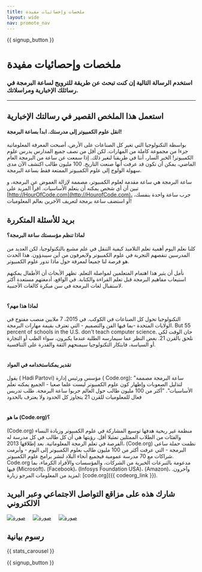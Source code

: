```yaml
---
title: ملخصات وإحصائيات مفيدة
layout: wide
nav: promote_nav
---
```


<a id="blurb"></a>

{{ signup_button }}

# ملخصات وإحصائيات مفيدة

### استخدم الرسالة التالية إن كنت تبحث عن طريقة للترويج لساعة البرمجة في رسائلك الإخبارية ومراسلاتك.

* * *

## استعمل هذا الملخص القصير في رسالتك الإخبارية

#### انقل علوم الكمبيوتر إلى مدرستك. ابدأ بساعة البرمجة!

بواسطة التكنولوجيا التي تغير كل الصناعات على الأرض، أصبحت المعرفة المعلوماتية جزءا من مجموعة كاملة من المهارات. لكن أقل من نصف جميع المدارس يدرس علوم الكمبيوتر! الخبر السار، أننا في طريقنا لنغير ذلك. إذا سمعت عن ساعة من البرمجة العام الماضي، يمكن أن تكون قد عرفت أنها صنعت التاريخ. 100 مليون طالب اكتشف الآن مدى سهولة الولوج إلى علوم الكمبيوتر الممتعة فقط بساعة البرمجة.

ساعة البرمجة هي ساعة مقدمة لعلوم الكمبيوتر، مصممة لإزالة الغموض عن البرمجة، و تبين أن أي شخص يمكنه أن يتعلم الأساسيات. اقرأ المزيد على [http://HourOfCode.com](http://HourofCode.com)، جرب ساعة واحدة بنفسك، أو استضف ساعة برمجة لتعريف الآخرين بعالم المعلوميات!

## بريد للأسئلة المتكررة

#### لماذا تنظم مؤسستك ساعة البرمجة؟

كلنا نعلم اليوم أهمية تعلم التلاميذ كيفية التنقل في علم مشبع بالتكنولوجيا، لكن العديد من المدرسين تنقصهم التجربة في علوم الكمبيوتر ولايعرفون من أين سيبدؤون. هذا الحدث هو فرصة لنا جميعا لمعرفة حول ماذا تدور علوم الكمبيوتر.

نأمل أن يثير هذا اهتمام المتعلمين لمواصلة التعلم. تظهر الأبحاث أن الأطفال يمكنهم استيعاب مفاهيم البرمجة قبل تعلم القراءة والكتابة. في الواقع، أدمغتهم مستعدة أكثر لاستقبال لغات البرمجة في سن مبكرة كالغات الأجنبية. <br /> <br />

#### لماذا هذا مهم؟

التكنولوجيا تحول كل الصناعات في الكوكب. في 2015، 7 ملايين منصب مفتوح في الولايات المتحدة -بما فيها الفن والتصميم - التي تعترف بقيمة مهارات البرمجة. But 55 percent of schools in the U.S. don't teach computer science. حان الوقت لكي نلحق بالقرن 21. بغض النظر عما سيمارسه الطلبة عندما يكبرون، سواء الطب أو التجارة أو السياسة، فابتكار التكنولوجيا سيمنحهم الثقة والقدرة على التنافسية. <br /> <br />

#### تقدير يمكناستخدامه في المواد

يقول ( Hadi Partovi) مؤسس ورئيس إدارة ( Code.org): "ساعة البرمجة مصممة لتذليل الصعوبات وإظهار كون علوم الكمبيوتر ليست علما صعبا - الجميع يمكنه تعلم الأساسيات". "أكثر من 100 مليون طالب حول العالم جربوا ساعة البرمجة. طلب تدريس فعال للمعلوميات للقرن 21 يتجاوز كل الحدود ولا يعترف بالحدود <br /> <br />

#### ما هو (Code.org)؟

(Code.org) منظمة غير ربحية هدفها توسيع المشاركة في علوم الكمبيوتر وزيادة النساء والفئات من الطلاب الممثلين تمثيلا أقل. رؤيتها هي أن كل طالب في كل مدرسة له الفرصة في تعلم الرمجة المعلوماتية. بعد إطلاقها 2013، (Code.org) نظمت حملة ساعى البرمجة - التي عرفت أكثر من 100 مليون طالب بعلوم الكمبيوتر إلى اليوم - وأبرمت شراكات مع 70 مدرسة عمومية فيجميع أنحاء البلاد لنشر برامج علوم الكمبيوتر. Code.org مدعومة بالتبرعات الخيرية من الشركات، والمؤسسات والأفراد الكرماء، بما فيها (Microsoft)، (Facebook)، (Infosys Foundation USA)، (Amazon)، وآخرون. لمزيد من المعلومات المرجو زيارة: [code.org]({{ codeorg_link }}).

## شارك هذه على مزاقع التواصل الاجتماعي وعبر البريد الالكتروني

[![صورة](/images/social-media//fit-250/social-1.png)](/images/social-media/social-1.png)&nbsp;&nbsp;&nbsp;&nbsp; [![صورة](/images/social-media/fit-250/social-2.png)](/images/social-media/social-2.png)&nbsp;&nbsp;&nbsp;&nbsp; [![صورة](/images/social-media/fit-250/social-3.png)](/images/social-media/social-3.png)&nbsp;&nbsp;&nbsp;&nbsp;

<a id="infographics"></a>

## رسوم بيانية

{{ stats_carousel }}

{{ signup_button }}